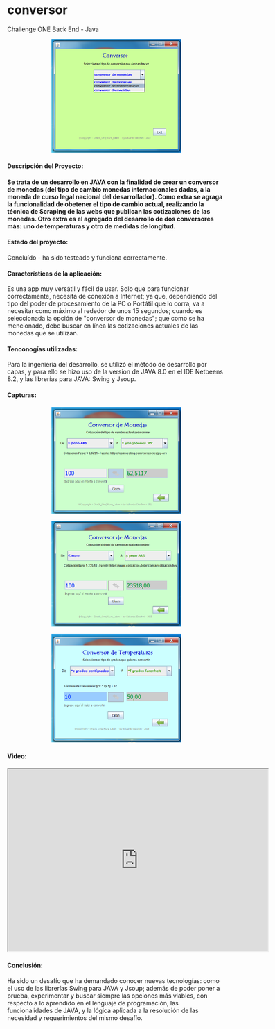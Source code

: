 # conversor
Challenge ONE Back End - Java
<div><p style = 'text-align:center;'><img src="https://github.com/EduardoCecchini/conversor/blob/main/Conversor/2.png?format=jpg&name=small" alt="JuveYell" width="300px">
</p></div>
<h4>Descripción del Proyecto: <h4><p>Se trata de un desarrollo en JAVA con la finalidad de crear un conversor de monedas (del tipo de cambio monedas internacionales dadas, a la moneda de curso legal nacional del desarrollador). Como extra se agraga la funcionalidad de obetener el tipo de cambio actual, realizando la técnica de Scraping de las webs que publican las cotizaciones de las monedas. Otro extra es el agregado del desarrollo de dos conversores más: uno de temperaturas y otro de medidas de longitud.</p>
<h4>Estado del proyecto:</h4> <p>Concluído - ha sido testeado y funciona correctamente.</p>
<h4>Características de la aplicación:</h4> <p>Es una app muy versátil y fácil de usar. Solo que para funcionar correctamente, necesita de conexión a Internet; ya que, dependiendo del tipo del poder de procesamiento de la PC o Portátil que lo corra, va a necesitar como máximo al rededor de unos 15 segundos; cuando es seleccionada la opción de "conversor de monedas"; que como se ha mencionado, debe buscar en línea las cotizaciones actuales de las monedas que se utilizan.</p>
<h4>Tenconogías utilizadas:</h4> <p>Para la ingeniería del desarrollo, se utilizó el método de desarrollo por capas, y para ello se hizo uso de la version de JAVA 8.0 en el IDE Netbeens 8.2, y las librerías para JAVA: Swing y Jsoup.</p>
  <h4>Capturas: </h4>
<div><p style = 'text-align:center;'><img src="https://github.com/EduardoCecchini/conversor/blob/main/Conversor/7.png?format=jpg&name=small" alt="JuveYell" width="300px">
</p></div>
<div><p style = 'text-align:center;'><img src="https://github.com/EduardoCecchini/conversor/blob/main/Conversor/8.png?format=jpg&name=small" alt="JuveYell" width="300px">
</p></div>
<div><p style = 'text-align:center;'><img src="https://github.com/EduardoCecchini/conversor/blob/main/Conversor/9.png?format=jpg&name=small" alt="JuveYell" width="300px">
</p></div>
  
<h4>Video: </h4>
  <div>
<p style = 'text-align:center;'>
<iframe width="600" height = "420"
src="https://youtu.be/ofqkzqlzjZQ">
</iframe>
</div>
</p>

<h4>Conclusión:</h4> <p>Ha sido un desafío que ha demandado conocer nuevas tecnologías: como el uso de las librerías Swing para JAVA y Jsoup; además de poder poner a prueba, experimentar y buscar siempre las opciones más viables, con respecto a lo aprendido en el lenguaje de programación, las funcionalidades de JAVA, y la lógica aplicada a la resolución de las necesidad y requerimientos del mismo desafío.</p><br><br>
